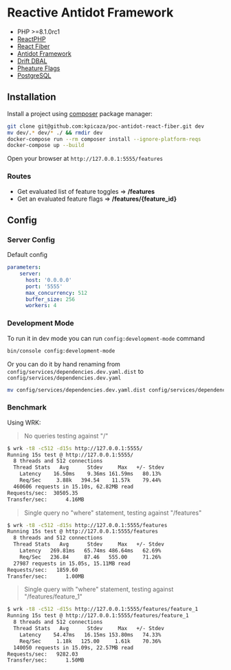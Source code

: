 Reactive Antidot Framework
=================

* PHP >=8.1.0rc1
* [ReactPHP](https://github.com/reactphp)
* [React Fiber](https://github.com/trowski/react-fiber)
* [Antidot Framework](https://github.com/antidot-framework)
* [Drift DBAL](https://github.com/driftphp/reactphp-dbal)
* [Pheature Flags](https://github.com/pheature-flags/pheature-flags)
* [PostgreSQL](https://www.postgresql.org/)

## Installation

Install a project using [composer](https://getcomposer.org/download/) package manager:

````bash
git clone git@github.com:kpicaza/poc-antidot-react-fiber.git dev
mv dev/.* dev/* ./ && rmdir dev
docker-compose run --rm composer install --ignore-platform-reqs
docker-compose up --build
````

Open your browser at `http://127.0.0.1:5555/features`

### Routes

* Get evaluated list of feature toggles => **/features**
* Get an evaluated feature flags => **/features/{feature_id}**

## Config

### Server Config

Default config

```yaml
parameters:
    server:
      host: '0.0.0.0'
      port: '5555'
      max_concurrency: 512
      buffer_size: 256
      workers: 4

```

### Development Mode

To run it in dev mode you can run `config:development-mode` command

````bash
bin/console config:development-mode
````

Or you can do it by hand renaming from `config/services/dependencies.dev.yaml.dist` to `config/services/dependencies.dev.yaml`

````bash
mv config/services/dependencies.dev.yaml.dist config/services/dependencies.dev.yaml
````

### Benchmark

Using WRK:

> No queries testing against "/"

```bash
$ wrk -t8 -c512 -d15s http://127.0.0.1:5555/                                                                                                                                                                                                         [063f19b]
Running 15s test @ http://127.0.0.1:5555/
  8 threads and 512 connections
  Thread Stats   Avg      Stdev     Max   +/- Stdev
    Latency    16.50ms    9.36ms 161.59ms   80.13%
    Req/Sec     3.88k   394.54    11.57k    79.44%
  460606 requests in 15.10s, 62.82MB read
Requests/sec:  30505.35
Transfer/sec:      4.16MB
```

> Single query no "where" statement, testing against "/features"

```bash
$ wrk -t8 -c512 -d15s http://127.0.0.1:5555/features
Running 15s test @ http://127.0.0.1:5555/features
  8 threads and 512 connections
  Thread Stats   Avg      Stdev     Max   +/- Stdev
    Latency   269.81ms   65.74ms 486.64ms   62.69%
    Req/Sec   236.84     87.46   555.00     71.26%
  27987 requests in 15.05s, 15.11MB read
Requests/sec:   1859.60
Transfer/sec:      1.00MB
```

> Single query with "where" statement, testing against "/features/feature_1"

```bash
$ wrk -t8 -c512 -d15s http://127.0.0.1:5555/features/feature_1
Running 15s test @ http://127.0.0.1:5555/features/feature_1
  8 threads and 512 connections
  Thread Stats   Avg      Stdev     Max   +/- Stdev
    Latency    54.47ms   16.15ms 153.80ms   74.33%
    Req/Sec     1.18k   125.00     1.61k    70.36%
  140050 requests in 15.09s, 22.57MB read
Requests/sec:   9282.03
Transfer/sec:      1.50MB
```
